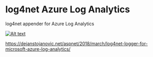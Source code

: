 # log4net Azure Log Analytics
log4net appender for Azure Log Analytics

[![Alt text](https://dejanstojanovic.net/media/215092/log4net-ala.png)](https://dejanstojanovic.net/aspnet/2018/march/log4net-logger-for-microsoft-azure-log-analytics/)

https://dejanstojanovic.net/aspnet/2018/march/log4net-logger-for-microsoft-azure-log-analytics/
